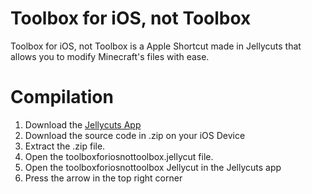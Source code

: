 # Toolbox for iOS, not Toolbox
Toolbox for iOS, not Toolbox is a Apple Shortcut made in Jellycuts that allows you to modify Minecraft's files with ease.

# Compilation
1. Download the [Jellycuts App](https://apps.apple.com/pl/app/jellycuts/id1522625245 "App Store")
2. Download the source code in .zip on your iOS Device
3. Extract the .zip file.
4. Open the toolboxforiosnottoolbox.jellycut file.
5. Open the toolboxforiosnottoolbox Jellycut in the Jellycuts app
6. Press the arrow in the top right corner
